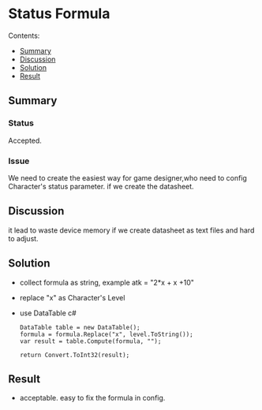 # Status Formula

Contents:

* [Summary](#summary)
* [Discussion](#discussion)
* [Solution](#solution)
* [Result](#result)


## Summary

### Status
Accepted.

### Issue
We need to create the easiest way for game designer,who need to config Character's status parameter.
if we create the datasheet. 

## Discussion

it lead to waste device memory if we create datasheet as text files and hard to adjust.


## Solution

- collect formula as string, example atk = "2*x + x +10"
- replace "x" as Character's Level
- use DataTable c#

      DataTable table = new DataTable();
      formula = formula.Replace("x", level.ToString());
      var result = table.Compute(formula, "");

      return Convert.ToInt32(result);


## Result

- acceptable. easy to fix the formula in config.